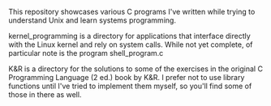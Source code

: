 This repository showcases various C programs I've written while trying to understand Unix and learn systems programming.

kernel_programming is a directory for applications that interface directly with the Linux kernel and rely on system calls. While not yet complete, of particular note is the program shell\_program.c

K&R is a directory for the solutions to some of the exercises in the original C Programming Language (2 ed.) book by K&R. I prefer not to use library functions until I've tried to implement them myself, so you'll find some of those in there as well.
